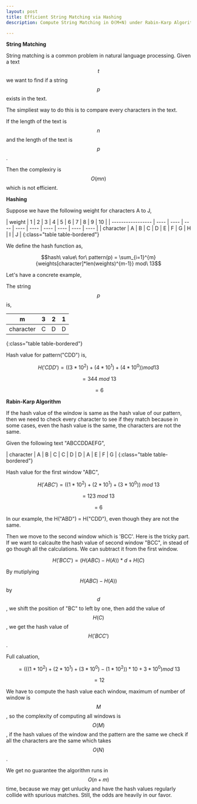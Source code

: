 ```yaml
---
layout: post
title: Efficient String Matching via Hashing
description: Compute String Matching in O(M+N) under Rabin-Karp Algorithm

---
```

**String Matching**

String matching is a common problem in natural language processing. Given a text $$t$$ we want to find if a string $$p$$ exists in the text.

The simpliest way to do this is to compare every characters in the text.

If the length of the text is $$n$$ and the length of the text is $$p$$.

Then the complexiry is $$ O(mn)$$ which is not efficient.

**Hashing**

Suppose we have the following weight for characters A to J,


| weight | 1    | 2    | 3    | 4    | 5    | 6    | 7    | 8    | 9    | 10   |
| ----------------- | ---- | ---- | ---- | ---- | ---- | ---- | ---- | ---- | ---- |
| character | A    | B    | C    | D    | E    | F    | G    | H    | I   | J   |
{:class="table table-bordered"}

We define the hash function as,

$$hash\ value\ for\ pattern(p) = \sum_{i=1}^{m}{weights[character]*len(weights)^{m-1}} mod\ 13$$

Let's have a concrete example,

The string $$p$$ is,

| m | 3 | 2 | 1 |
| - | - | - | - |
| character | C | D | D |
{:class="table table-bordered"}

Hash value for pattern("CDD") is, 

$$H('CDD')= ((3 * 10^{2}) + (4 * 10^{1}) + (4 * 10^{0}))mod 13 $$

$$ = 344\ mod\ 13$$

$$ = 6$$

**Rabin-Karp Algorithm**

If the hash value of the window is same as the hash value of our pattern, then we need to check every character to see if they match because in some cases, even the hash value is the same, the characters are not the same. 

Given the following text "ABCCDDAEFG",

| character | A    | B    | C    | C    | D    | D    | A    | E    | F   | G   |
{:class="table table-bordered"}

Hash value for the first window "ABC",

$$H('ABC')= ((1 * 10^{2}) + (2 * 10^{1}) + (3 * 10^{0}))\ mod\ 13 $$

$$=\ 123\ mod\ 13$$

$$=\ 6$$

In our example, the H("ABD") = H("CDD"), even though they are not the same.

Then we move to the second window which is 'BCC'. Here is the tricky part. If we want to calcaulte the hash value of second window "BCC", in stead of go though all the calculations. We can subtract it from the first window.

$$H('BCC') = (H(ABC) - H(A))*d + H(C)$$

By mutiplying $$H(ABC) - H(A))$$ by $$d$$, we shift the position of "BC" to left by one, then add the value of$$H(C)$$, we get the hash value of $$H('BCC')$$.

Full caluation,

$$= (((1 * 10^{2}) + (2 * 10^{1}) + (3 * 10^{0}) - (1 * 10^{2}))*10 + 3*10^{0}) mod\ 13$$

$$= 12$$

We have to compute the hash value each window, maximum of number of window is $$M$$, so the complexity of computing all windows is $$O(M)$$, if the hash values of the window and the pattern are the same we check if all the characters are the same which takes $$O(N)$$. 

We get no guarantee the algorithm runs in $$O(n+m)$$ time, because we may get unlucky and have the hash values regularly collide with spurious matches. Still, the odds are heavily in our favor.